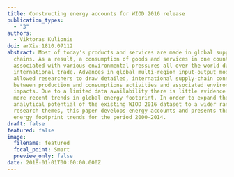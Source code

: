 ```yaml
---
title: Constructing energy accounts for WIOD 2016 release
publication_types:
  - "3"
authors:
  - Viktoras Kulionis
doi: arXiv:1810.07112
abstract: Most of today's products and services are made in global supply
  chains. As a result, a consumption of goods and services in one country is
  associated with various environmental pressures all over the world due to
  international trade. Advances in global multi-region input-output models have
  allowed researchers to draw detailed, international supply-chain connections
  between production and consumptions activities and associated environmental
  impacts. Due to a limited data availability there is little evidence about the
  more recent trends in global energy footprint. In order to expand the
  analytical potential of the existing WIOD 2016 dataset to a wider range of
  research themes, this paper develops energy accounts and presents the global
  energy footprint trends for the period 2000-2014.
draft: false
featured: false
image:
  filename: featured
  focal_point: Smart
  preview_only: false
date: 2018-01-01T00:00:00.000Z
---
```

